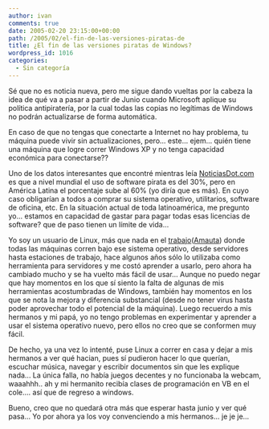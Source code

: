 ```yaml
---
author: ivan
comments: true
date: 2005-02-20 23:15:00+00:00
path: /2005/02/el-fin-de-las-versiones-piratas-de
title: ¿El fin de las versiones piratas de Windows?
wordpress_id: 1016
categories:
  - Sin categoría
---
```


Sé que no es noticia nueva, pero me sigue dando vueltas por la cabeza la idea de qué va a pasar a partir de Junio cuando Microsoft aplique su política antipiratería, por la cual todas las copias no legítimas de Windows no podrán actualizarse de forma automática.

En caso de que no tengas que conectarte a Internet no hay problema, tu máquina puede vivir sin actualizaciones, pero... este... ejem... quién tiene una máquina que logre correr Windows XP y no tenga capacidad económica para conectarse??

Uno de los datos interesantes que encontré mientras leía [NoticiasDot.com](https://www.noticiasdot.com/publicaciones/2005/0205/1702/noticias170205/noticias170205-02.htm) es que a nivel mundial el uso de software pirata es del 30%, pero en América Latina el porcentaje sube al 60% (yo diría que es más). En cuyo caso obligarían a todos a comprar su sistema operativo, utilitarios, software de oficina, etc. En la situación actual de toda latinoamérica, me pregunto yo... estamos en capacidad de gastar para pagar todas esas licencias de software? que de paso tienen un límite de vida...

Yo soy un usuario de Linux, más que nada en el [trabajo](https://www.amautacorp.com/)([Amauta](https://www.amautacorp.com/)) donde todas las máquinas corren bajo ese sistema operativo, desde servidores hasta estaciones de trabajo, hace algunos años sólo lo utilizaba como herramienta para servidores y me costó aprender a usarlo, pero ahora ha cambiado mucho y se ha vuelto más fácil de usar... Aunque no puedo negar que hay momentos en los que sí siento la falta de algunas de mis herramientas acostumbradas de Windows, también hay momentos en los que se nota la mejora y diferencia substancial (desde no tener virus hasta poder aprovechar todo el potencial de la máquina). Luego recuerdo a mis hermanos y mi papá, yo no tengo problemas en experimentar y aprender a usar el sistema operativo nuevo, pero ellos no creo que se conformen muy fácil.

De hecho, ya una vez lo intenté, puse Linux a correr en casa y dejar a mis hermanos a ver qué hacian, pues sí pudieron hacer lo que querían, escuchar música, navegar y escribir documentos sin que les explique nada... La única falla, no había juegos decentes y no funcionaba la webcam, waaahhh.. ah y mi hermanito recibía clases de programación en VB en el cole.... así que de regreso a windows.

Bueno, creo que no quedará otra más que esperar hasta junio y ver qué pasa... Yo por ahora ya los voy convenciendo a mis hermanos... je je je...
